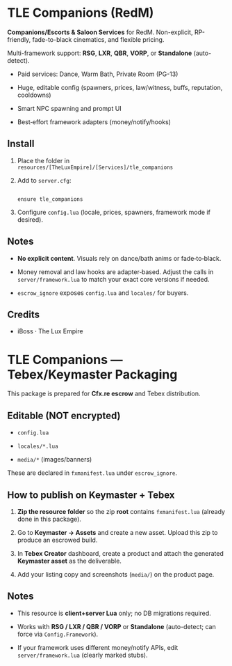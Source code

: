 # TLE Companions (RedM)

**Companions/Escorts & Saloon Services** for RedM. Non-explicit, RP-friendly, fade-to-black cinematics, and flexible pricing.  

Multi-framework support: **RSG**, **LXR**, **QBR**, **VORP**, or **Standalone** (auto-detect).

- Paid services: Dance, Warm Bath, Private Room (PG-13)

- Huge, editable config (spawners, prices, law/witness, buffs, reputation, cooldowns)

- Smart NPC spawning and prompt UI

- Best‑effort framework adapters (money/notify/hooks)

## Install

1. Place the folder in `resources/[TheLuxEmpire]/[Services]/tle_companions`

2. Add to `server.cfg`:

   ```

   ensure tle_companions

   ```

3. Configure `config.lua` (locale, prices, spawners, framework mode if desired).



## Notes

- **No explicit content**. Visuals rely on dance/bath anims or fade‑to‑black.

- Money removal and law hooks are adapter‑based. Adjust the calls in `server/framework.lua` to match your exact core versions if needed.

- `escrow_ignore` exposes `config.lua` and `locales/` for buyers.



## Credits

- iBoss · The Lux Empire



# TLE Companions — Tebex/Keymaster Packaging



This package is prepared for **Cfx.re escrow** and Tebex distribution.



## Editable (NOT encrypted)

- `config.lua`

- `locales/*.lua`

- `media/*` (images/banners)



These are declared in `fxmanifest.lua` under `escrow_ignore`.



## How to publish on Keymaster + Tebex

1. **Zip the resource folder** so the zip **root** contains `fxmanifest.lua` (already done in this package).

2. Go to **Keymaster → Assets** and create a new asset. Upload this zip to produce an escrowed build.

3. In **Tebex Creator** dashboard, create a product and attach the generated **Keymaster asset** as the deliverable.

4. Add your listing copy and screenshots (`media/`) on the product page.



## Notes

- This resource is **client+server Lua** only; no DB migrations required.

- Works with **RSG / LXR / QBR / VORP** or **Standalone** (auto-detect; can force via `Config.Framework`).

- If your framework uses different money/notify APIs, edit `server/framework.lua` (clearly marked stubs).
